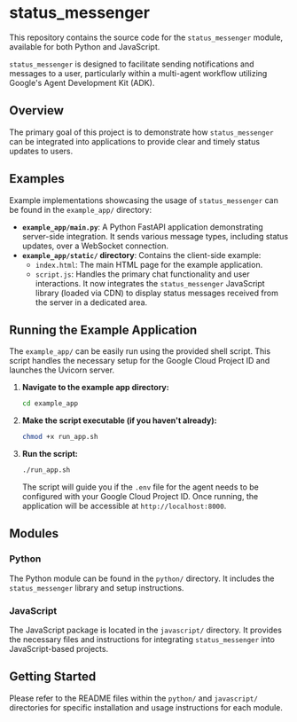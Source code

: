 # status_messenger

This repository contains the source code for the `status_messenger` module, available for both Python and JavaScript.

`status_messenger` is designed to facilitate sending notifications and messages to a user, particularly within a multi-agent workflow utilizing Google's Agent Development Kit (ADK).

## Overview

The primary goal of this project is to demonstrate how `status_messenger` can be integrated into applications to provide clear and timely status updates to users.

## Examples

Example implementations showcasing the usage of `status_messenger` can be found in the `example_app/` directory:

*   **`example_app/main.py`**: A Python FastAPI application demonstrating server-side integration. It sends various message types, including status updates, over a WebSocket connection.
*   **`example_app/static/` directory**: Contains the client-side example:
    *   `index.html`: The main HTML page for the example application.
    *   `script.js`: Handles the primary chat functionality and user interactions. It now integrates the `status_messenger` JavaScript library (loaded via CDN) to display status messages received from the server in a dedicated area.

## Running the Example Application

The `example_app/` can be easily run using the provided shell script. This script handles the necessary setup for the Google Cloud Project ID and launches the Uvicorn server.

1.  **Navigate to the example app directory:**
    ```bash
    cd example_app
    ```

2.  **Make the script executable (if you haven't already):**
    ```bash
    chmod +x run_app.sh
    ```

3.  **Run the script:**
    ```bash
    ./run_app.sh
    ```
    The script will guide you if the `.env` file for the agent needs to be configured with your Google Cloud Project ID.
    Once running, the application will be accessible at `http://localhost:8000`.

## Modules

### Python

The Python module can be found in the `python/` directory. It includes the `status_messenger` library and setup instructions.

### JavaScript

The JavaScript package is located in the `javascript/` directory. It provides the necessary files and instructions for integrating `status_messenger` into JavaScript-based projects.

## Getting Started

Please refer to the README files within the `python/` and `javascript/` directories for specific installation and usage instructions for each module.

